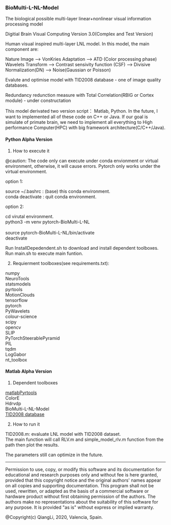 ### BioMulti-L-NL-Model

The biological possible multi-layer linear+nonlinear visual information processing model

Digitial Brain Visual Computing Version 3.0(Complex and Test Version)

Human visual inspired multi-layer LNL model. In this model, the main 
component are:

Nature Image --> VonKries Adaptation --> ATD  (Color processing phase)
Wavelets Transform --> Contrast sensivity function (CSF) --> Divisive
Normalization(DN)  --> Noise(Gaussian or Poisson)

Evalute and optimise model with TID2008 database -  one of image quality databases.

Redundancy redunction measure with Total Correlation(RBIG or Cortex module) - under constructation

This model derivated two version script： Matlab, Python. In the future, I
want to implemented all of these code on C++ or Java. If our goal is 
simulate of primate brain, we need to implement all everything to High 
performance Computer(HPC) with big framework architecture(C/C++/Java).
 

#### Python Alpha Version



1. How to execute it

@caution: The code only can execute under conda envionment or virtual environment, otherwise,
it will cause errors. Pytorch only works under the virtual environment.<br/>

option 1: <br/>

source ~/.bashrc : (base) this conda environment.<br/>
conda deactivate : quit conda environment. <br/>


option 2:<br/>

cd virutal environment. <br/>
python3 -m venv pytorch-BioMulti-L-NL <br/>  
source pytorch-BioMulti-L-NL/bin/activate <br/>
deactivate <br/>


Run InstallDepedendent.sh to download and install dependent toolboxes.<br/>
Run main.sh to execute main funtion.<br/>


2. Requierment toolboxes(see requirements.txt):<br/>

numpy<br/>
NeuroTools<br/>
statsmodels<br/>
pyrtools<br/>
MotionClouds<br/>
tensorflow<br/>
pytorch<br/>
PyWavelets<br/>
colour-science<br/>
scipy<br/>
opencv<br/>
SLIP<br/>
PyTorchSteerablePyramid<br/>
PIL<br/>
tqdm<br/>
LogGabor<br/>
nt_toolbox<br/>


#### Matlab Alpha Version

1. Dependent toolboxes

[matlabPyrtools](https://github.com/LabForComputationalVision/matlabPyrTools)<br/>
ColorE<br/>
Hdrvdp<br/>
BioMulti-L-NL-Model<br/>
[TID2008 database](http://www.ponomarenko.info/tid2008.htm)<br/>

2. How to run it

TID2008.m: evaluate LNL model with TID2008 dataset.<br/>
The main function will call RLV.m and simple_model_rlv.m function from the path then plot the results. <br/>

The parameters still can optimize in the future.

----------------------------------------------------------------------
Permission to use, copy, or modify this software and its documentation
for educational and research purposes only and without fee is here
granted, provided that this copyright notice and the original authors'
names appear on all copies and supporting documentation. This program
shall not be used, rewritten, or adapted as the basis of a commercial
software or hardware product without first obtaining permission of the
authors. The authors make no representations about the suitability of
this software for any purpose. It is provided "as is" without express
or implied warranty.

@Copyright(c) QiangLi, 2020, Valencia, Spain.